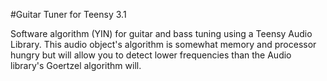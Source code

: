 #Guitar Tuner for Teensy 3.1

Software algorithm (YIN) for guitar and bass tuning using a Teensy Audio Library. This audio object's algorithm is somewhat memory and processor hungry but will allow you to detect lower frequencies than the Audio library's Goertzel algorithm will.